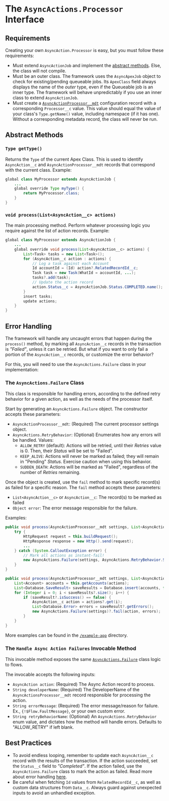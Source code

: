 # The `AsyncActions.Processor` Interface

## Requirements

Creating your own `AsyncAction.Processor` is easy, but you must follow these requirements:

-   Must extend `AsyncActionJob` and implement the [abstract methods](#abstract-methods). Else, the class will not compile.
-   Must be an outer class. The framework uses the `AsyncApexJob` object to check for existing/pending queueable jobs. Its `ApexClass` field always displays the name of the _outer_ type, even if the Queueable job is an inner type. The framework will behave unpredictably if you use an inner class to extend `AsyncActionJob`.
-   Must create a [`AsyncActionProcessor__mdt`](/docs/PROCESSORSETTINGS.md) configuration record with a corresponding `Processor__c` value. This value should equal the value of your class's `Type.getName()` value, including namespace (if it has one). Without a corresponding metadata record, the class will never be run.

## Abstract Methods

### `Type getType()`

Returns the `Type` of the current Apex Class. This is used to identify `AsyncAction__c` and `AsyncActionProcessor__mdt` records that correspond with the current class. Example:

```java
global class MyProcessor extends AsyncActionJob {
    ...
    global override Type myType() {
        return MyProcessor.class;
    }
}
```

### `void process(List<AsyncAction__c> actions)`

The main processing method. Perform whatever processing logic you require against the list of action records. Example:

```java
global class MyProcessor extends AsyncActionJob {
    ...
    global override void process(List<AsyncAction__c> actions) {
        List<Task> tasks = new List<Task>();
        for (AsyncAction__c action : actions) {
            // Log a task against each Account
            Id accountId = (Id) action?.RelatedRecordId__c;
            Task task = new Task(WhatId = accountId, ...);
            tasks?.add(task);
            // Update the action record
            action.Status__c = AsyncActionJob.Status.COMPLETED.name();
        }
        insert tasks;
        update actions;
    }
}
```

## Error Handling

The framework will handle any uncaught errors that happen during the `process()` method, by marking all `AsyncAction__c` records in the transaction is _"Failed"_, unless it can be retried. But what if you want to only fail a portion of the `AsyncAction__c` records, or customize the error behavior?

For this, you will need to use the `AsyncActions.Failure` class in your implementation:

### The `AsyncActions.Failure` Class

This class is responsible for handling errors, according to the defined retry behavior for a given action, as well as the needs of the processor itself.

Start by generating an `AsyncActions.Failure` object. The constructor accepts these parameters:

-   `AsyncActionProcessor__mdt`: (Required) The current processor settings object.
-   `AsyncActions.RetryBehavior`: (Optional) Enumerates how any errors will be handled. Values:
    -   `ALLOW_RETRY` (default): Actions will be retried, until their _Retries_ value is 0. Then, their _Status_ will be set to "Failed".
    -   `KEEP_ALIVE`: Actions will never be marked as failed; they will remain in "Pending" _Status_. Exercise caution when using this behavior.
    -   `SUDDEN_DEATH`: Actions will be marked as "Failed", regardless of the number of _Retries_ remaining.

Once the object is created, use the `fail` method to mark specific record(s) as failed for a specific reason. The `fail` method accepts these parameters:

-   `List<AsyncAction__c>` or `AsyncAction__c`: The record(s) to be marked as failed
-   `Object error`: The error message responsible for the failure.

Examples:

```java
public void process(AsyncActionProcessor__mdt settings, List<AsyncAction__c> actions) {
    try {
        HttpRequest request = this.buildRequest();
        HttpResponse response = new Http().send(request);
        ...
    } catch (System.CalloutException error) {
        // Mark all actions as instant-fail!
        new AsyncActions.Failure(settings, AsyncActions.RetryBehavior.SUDDEN_DEATH)?.fail(actions, error);
    }
}
```

```java
public void process(AsyncActionProcessor__mdt settings, List<AsyncAction__c> actions) {
    List<Account> accounts = this.getAccounts(actions);
    List<Database.SaveResult> saveResults = Database.insert(accounts, false);
    for (Integer i = 0; i < saveResults?.size(); i++) {
        if (saveResult?.isSuccess() == false) {
            AsyncAction__c action = actions?.get(i);
            List<Database.Error> errors = saveResult?.getErrors();
            new AsyncActions.Failure(settings)?.fail(action, errors);
        }
    }
}
```

More examples can be found in the [`/example-app`](/example-app/) directory.

### The `Handle Async Action Failures` Invocable Method

This invocable method exposes the same [`AsyncActions.Failure`](#the-asyncactionsfailure-class) class logic to flows.

The invocable accepts the following inputs:

-   `AsyncAction action`: (Required) The Async Action record to process.
-   `String developerName`: (Required) The DeveloperName of the `AsyncActionsProcessor__mdt` record responsible for processing the action.
-   `String errorMessage`: (Required) The error message/reason for failure. Ex., `{!$Flow.FaultMessage}`, or your own custom error.
-   `String retryBehaviorName`: (Optional) An `AsyncActions.RetryBehavior` enum value, and dictates how the method will handle errors. Defaults to "ALLOW_RETRY" if left blank.

## Best Practices

-   To avoid endless looping, remember to update each `AsyncAction__c` record with the results of the transaction. If the action succeeded, set the `Status__c` field to _"Completed"_. If the action failed, use the `AsyncActions.Failure` class to mark the action as failed. Read more about error handling [here](#error-handling).
-   Be careful when fetching `Id` values from `RelatedRecordId__c`, as well as custom data structures from `Data__c`. Always guard against unexpected inputs to avoid an unhandled exception.
